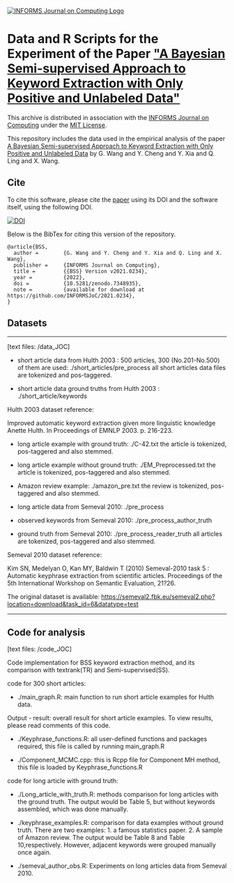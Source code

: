 [![INFORMS Journal on Computing Logo](https://INFORMSJoC.github.io/logos/INFORMS_Journal_on_Computing_Header.jpg)](https://pubsonline.informs.org/journal/ijoc)

# Data and R Scripts for the Experiment of the Paper ["A Bayesian Semi-supervised Approach to Keyword Extraction with Only Positive and Unlabeled Data"](https://doi.org/) 

This archive is distributed in association with the [INFORMS Journal on Computing](https://pubsonline.informs.org/journal/ijoc) under the [MIT License](LICENSE).

This repository includes the data used in the empirical analysis of the paper
[A Bayesian Semi-supervised Approach to Keyword Extraction with Only Positive and Unlabeled Data](https://doi.org/) by G. Wang and Y. Cheng and Y. Xia and Q. Ling and X. Wang.

## Cite

To cite this software, please cite the [paper](https://doi.org/10.1287/ijoc.2021.0234) using its DOI and the software itself, using the following DOI.

[![DOI](https://zenodo.org/badge/568171078.svg)](https://zenodo.org/badge/latestdoi/568171078)

Below is the BibTex for citing this version of the repository.

```
@article{BSS,
  author =        {G. Wang and Y. Cheng and Y. Xia and Q. Ling and X. Wang},
  publisher =     {INFORMS Journal on Computing},
  title =         {{BSS} Version v2021.0234},
  year =          {2022},
  doi =           {10.5281/zenodo.7348935},
  note =          {available for download at https://github.com/INFORMSJoC/2021.0234},
}  
```

## Datasets
--------------------------------------------------------------------------


[text files: /data_JOC]

- short article data from Hulth 2003 :  500 articles, 300 (No.201-No.500) of them are used: ./short_articles/pre_process
all short articles data files are tokenized and pos-taggered.

- short article data ground truths from Hulth 2003 : ./short_article/keywords

Hulth 2003 dataset reference: 

Improved automatic keyword extraction given more linguistic knowledge Anette Hulth. In Proceedings of EMNLP 2003. p. 216-223.

- long article example with ground truth: ./C-42.txt
the article is tokenized, pos-taggered and also stemmed. 

- long article example without ground truth: ./EM_Preprocessed.txt
the article is tokenized, pos-taggered and also stemmed. 

- Amazon review example: ./amazon_pre.txt
the review is tokenized, pos-taggered and also stemmed.

- long article data from Semeval 2010: ./pre_process
- observed keywords from Semeval 2010: ./pre_process_author_truth
- ground truth from Semeval 2010: ./pre_process_reader_truth
all articles are tokenized, pos-taggered and also stemmed.

Semeval 2010 dataset reference:

Kim SN, Medelyan O, Kan MY, Baldwin T (2010) Semeval-2010 task 5 : Automatic keyphrase extraction from scientific articles. Proceedings of the 5th International Workshop on Semantic Evaluation, 21?26.

The original dataset is available: https://semeval2.fbk.eu/semeval2.php?location=download&task_id=6&datatype=test

--------------------------------------------------------------------------
## Code for analysis

[text files: /code_JOC]

Code implementation for BSS keyword extraction method, and its comparison with textrank(TR) and Semi-supervised(SS).

code for 300 short articles:

- ./main_graph.R: main function to run short article examples for Hulth data.

Output - result: overall result for short article examples. To view results, please read comments of this code.

- ./Keyphrase_functions.R: all user-defined functions and packages required, this file is called by running main_graph.R

- ./Component_MCMC.cpp: this is Rcpp file for Component MH method, this file is loaded by Keyphrase_functions.R

code for long article with ground truth:

- ./Long_article_with_truth.R: methods comparison for long articles with the ground truth. The output would be Table 5, but without keywords assembled, which was done manually.

- ./keyphrase_examples.R: comparison for data examples without ground truth. There are two examples: 1. a famous statistics paper. 2. A sample of Amazon review.
The output would be Table 8 and Table 10,respectively. However, adjacent keywords were grouped manually once again. 

- ./semeval_author_obs.R: Experiments on long articles data from Semeval 2010.



